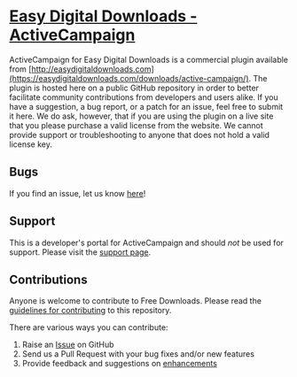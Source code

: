 # [Easy Digital Downloads - ActiveCampaign](https://easydigitaldownloads.com/downloads/active-campaign/) #

ActiveCampaign for Easy Digital Downloads is a commercial plugin available from [http://easydigitaldownloads.com](https://easydigitaldownloads.com/downloads/active-campaign/). The plugin is hosted here on a public GitHub repository in order to better facilitate community contributions from developers and users alike. If you have a suggestion, a bug report, or a patch for an issue, feel free to submit it here. We do ask, however, that if you are using the plugin on a live site that you please purchase a valid license from the website. We cannot provide support or troubleshooting to anyone that does not hold a valid license key.

## Bugs ##
If you find an issue, let us know [here](https://github.com/easydigitaldownloads/edd-activecampaign/issues?state=open)!

## Support ##
This is a developer's portal for ActiveCampaign and should _not_ be used for support. Please visit the [support page](https://easydigitaldownloads.com/support).

## Contributions ##
Anyone is welcome to contribute to Free Downloads. Please read the [guidelines for contributing](https://github.com/easydigitaldownloads/edd-activecampaign/blob/master/.github/CONTRIBUTING.md) to this repository.

There are various ways you can contribute:

1. Raise an [Issue](https://github.com/easydigitaldownloads/edd-activecampaign/issues) on GitHub
2. Send us a Pull Request with your bug fixes and/or new features
3. Provide feedback and suggestions on [enhancements](https://github.com/easydigitaldownloads/edd-activecampaign/issues?direction=desc&labels=Enhancement&page=1&sort=created&state=open)
